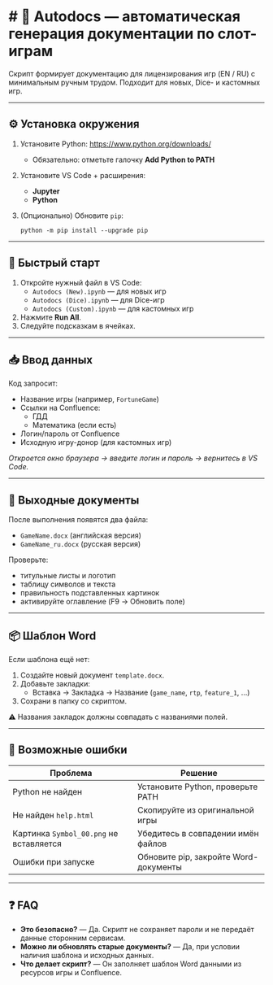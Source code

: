 # # 📄 Autodocs — автоматическая генерация документации по слот-играм

Скрипт формирует документацию для лицензирования игр (EN / RU) с минимальным ручным трудом. Подходит для новых, Dice- и кастомных игр.

---

## ⚙️ Установка окружения

1. Установите Python: https://www.python.org/downloads/
   - Обязательно: отметьте галочку **Add Python to PATH**
2. Установите VS Code + расширения:
   - **Jupyter**  
   - **Python**
3. (Опционально) Обновите `pip`:
   
   ```
   python -m pip install --upgrade pip
   ```

---

## 🚀 Быстрый старт

1. Откройте нужный файл в VS Code:
   - `Autodocs (New).ipynb` — для новых игр
   - `Autodocs (Dice).ipynb` — для Dice-игр
   - `Autodocs (Custom).ipynb` — для кастомных игр
2. Нажмите **Run All**.
3. Следуйте подсказкам в ячейках.

---

## 📥 Ввод данных

Код запросит:

- Название игры (например, `FortuneGame`)
- Ссылки на Confluence:
  - ГДД
  - Математика (если есть)
- Логин/пароль от Confluence
- Исходную игру-донор (для кастомных игр)

*Откроется окно браузера → введите логин и пароль → вернитесь в VS Code.*

---

## 📄 Выходные документы

После выполнения появятся два файла:

- `GameName.docx` (английская версия)
- `GameName_ru.docx` (русская версия)

Проверьте:

- титульные листы и логотип
- таблицу символов и текста
- правильность подставленных картинок
- активируйте оглавление (F9 → Обновить поле)

---

## 📦 Шаблон Word

Если шаблона ещё нет:

1. Создайте новый документ `template.docx`.
2. Добавьте закладки:
   - Вставка → Закладка → Название (`game_name`, `rtp`, `feature_1`, …)
3. Сохрани в папку со скриптом.

⚠️ Названия закладок должны совпадать с названиями полей.

---

## 🧯 Возможные ошибки

| Проблема                                | Решение                               |
| --------------------------------------- | ------------------------------------- |
| Python не найден                        | Установите Python, проверьте PATH     |
| Не найден `help.html`                   | Скопируйте из оригинальной игры       |
| Картинка `Symbol_00.png` не вставляется | Убедитесь в совпадении имён файлов    |
| Ошибки при запуске                      | Обновите pip, закройте Word-документы |

---

## ❓ FAQ

- **Это безопасно?** — Да. Скрипт не сохраняет пароли и не передаёт данные сторонним сервисам.
- **Можно ли обновлять старые документы?** — Да, при условии наличия шаблона и исходных данных.
- **Что делает скрипт?** — Он заполняет шаблон Word данными из ресурсов игры и Confluence.
